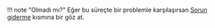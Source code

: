 
!!! note "Olmadı mı?"
    Eğer bu süreçte bir problemle karşılaşırsan [Sorun giderme](sorun-giderme.md) kısmına bir göz at. 

